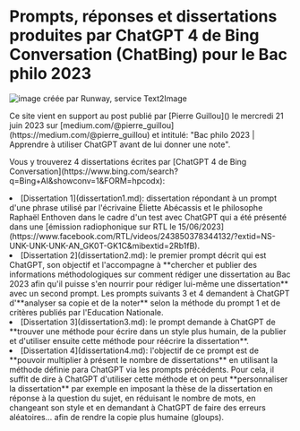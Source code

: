 # Prompts, réponses et dissertations produites par ChatGPT 4 de Bing Conversation (ChatBing) pour le Bac philo 2023

<img src="chatgpt_bac_philo_2023.png" alt="image créée par Runway, service Text2Image" title="">

<p>Ce site vient en support au post publié par [Pierre Guillou]() le mercredi 21 juin 2023 sur [medium.com/@pierre_guillou](https://medium.com/@pierre_guillou) et intitulé: "Bac philo 2023 | Apprendre à utiliser ChatGPT avant de lui donner une note".</p>

<p>Vous y trouverez 4 dissertations écrites par [ChatGPT 4 de Bing Conversation](https://www.bing.com/search?q=Bing+AI&showconv=1&FORM=hpcodx):</p>
<li>[Dissertation 1](dissertation1.md): dissertation répondant à un prompt d'une phrase utilisé par l'écrivaine Éliette Abécassis et le philosophe Raphaël Enthoven dans le cadre d'un test avec ChatGPT qui a été présenté dans une [émission radiophonique sur RTL le 15/06/2023](https://www.facebook.com/RTL/videos/243850378344132/?extid=NS-UNK-UNK-UNK-AN_GK0T-GK1C&mibextid=2Rb1fB).</li>
<li>[Dissertation 2](dissertation2.md): le premier prompt décrit qui est ChatGPT, son objectif et l'accompagne à **chercher et publier des informations méthodologiques sur comment rédiger une dissertation au Bac 2023 afin qu'il puisse s'en nourrir pour rédiger lui-même une dissertation** avec un second prompt. Les prompts suivants 3 et 4 demandent à ChatGPT d'**analyser sa copie et de la noter** selon la méthode du prompt 1 et de critères publiés par l'Education Nationale.</li>
<li>[Dissertation 3](dissertation3.md): le prompt demande à ChatGPT de **trouver une méthode pour écrire dans un style plus humain, de la publier et d'utiliser ensuite cette méthode pour réécrire la dissertation**.</li>
<li>[Dissertation 4](dissertation4.md): l'objectif de ce prompt est de **pouvoir multiplier à présent le nombre de dissertations** en utilisant la méthode définie para ChatGPT via les prompts précédents. Pour cela, il suffit de dire à ChatGPT d'utiliser cette méthode et on peut **personnaliser la dissertation** par exemple en imposant la thèse de la dissertation en réponse à la question du sujet, en réduisant le nombre de mots, en changeant son style et en demandant à ChatGPT de faire des erreurs aléatoires... afin de rendre la copie plus humaine (gloups).</li>
</ul>

